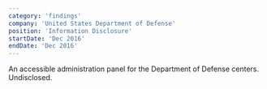 ```yaml
---
category: 'findings'
company: 'United States Department of Defense'
position: 'Information Disclosure'
startDate: 'Dec 2016'
endDate: 'Dec 2016'
---
```


An accessible administration panel for the Department of Defense centers. Undisclosed.
